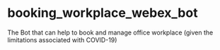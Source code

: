 # booking_workplace_webex_bot
The Bot that can help to book and manage office workplace (given the limitations associated with COVID-19)
